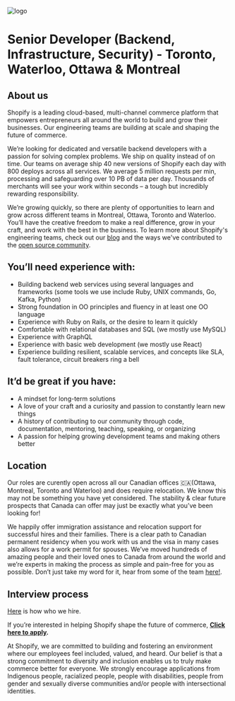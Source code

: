 ![logo](https://avatars1.githubusercontent.com/u/8085?s=200&v=4)

# Senior Developer (Backend, Infrastructure, Security) - Toronto, Waterloo, Ottawa & Montreal

## About us

Shopify is a leading cloud-based, multi-channel commerce platform that empowers entrepreneurs all around the world to build and grow their businesses. Our engineering teams are building at scale and shaping the future of commerce. 
 
We’re looking for dedicated and versatile backend developers with a passion for solving complex problems. We ship on quality instead of on time. Our teams on average ship 40 new versions of Shopify each day with 800 deploys across all services. We average 5 million requests per min, processing and safeguarding over 10 PB of data per day. Thousands of merchants will see your work within seconds – a tough but incredibly rewarding responsibility. 
 
We’re growing quickly, so there are plenty of opportunities to learn and grow across different teams in Montreal, Ottawa, Toronto and Waterloo. You’ll have the creative freedom to make a real difference, grow in your craft, and work with the best in the business. To learn more about Shopify's engineering teams, check out our [blog](https://engineering.shopify.com/) and the ways we've contributed to the [open source community](http://shopify.github.io/).
 
 
## You’ll need experience with:
- Building backend web services using several languages and frameworks (some tools we use include Ruby, UNIX commands, Go, Kafka, Python)
- Strong foundation in OO principles and fluency in at least one OO language
- Experience with Ruby on Rails, or the desire to learn it quickly
- Comfortable with relational databases and SQL (we mostly use MySQL)
- Experience with GraphQL
- Experience with basic web development (we mostly use React)
- Experience building resilient, scalable services, and concepts like SLA, fault tolerance, circuit breakers ring a bell
 

## It’d be great if you have:
- A mindset for long-term solutions
- A love of your craft and a curiosity and passion to constantly learn new things
- A history of contributing to our community through code, documentation, mentoring, teaching, speaking, or organizing
- A passion for helping growing development teams and making others better
 

## Location
Our roles are curently open across all our Canadian offices 🇨🇦(Ottawa, Montreal, Toronto and Waterloo) and does require relocation. We know this may not be something you have yet considered. The stability & clear future prospects that Canada can offer may just be exactly what you’ve been looking for!

We happily offer immigration assistance and relocation support for successful hires and their families. There is a clear path to Canadian permanent residency when you work with us and the visa in many cases also allows for a work permit for spouses. We’ve moved hundreds of amazing people and their loved ones to Canada from around the world and we’re experts in making the process as simple and pain-free for you as possible. Don’t just take my word for it, hear from some of the team [here!](https://www.linkedin.com/feed/update/urn:li:activity:6605116004030914560/).


## Interview process
[Here](https://www.shopify.com/careers/how-we-hire) is how who we hire.


If you’re interested in helping Shopify shape the future of commerce, **[Click here to apply](https://jobs.lever.co/shopify/01239f20-2a0b-4614-a618-7bf3aff75af5/apply).**


At Shopify, we are committed to building and fostering an environment where our employees feel included, valued, and heard. Our belief is that a strong commitment to diversity and inclusion enables us to truly make commerce better for everyone. We strongly encourage applications from Indigenous people, racialized people, people with disabilities, people from gender and sexually diverse communities and/or people with intersectional identities.

